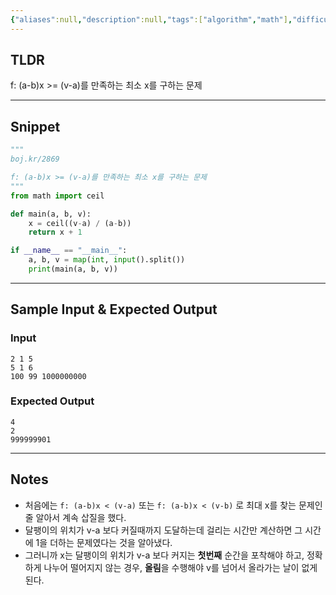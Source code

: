 ```yaml
---
{"aliases":null,"description":null,"tags":["algorithm","math"],"difficulty":2,"status":"풀이완료","links":["http://boj.kr/2869"],"title":"2869 달팽이는 올라가고 싶다","created":"2024-12-24T10:36:58","updated":"2024-12-24T10:43:34","dg-publish":true,"permalink":"/docs/algorithms/2869/","dgPassFrontmatter":true}
---
```



## TLDR

f: (a-b)x >= (v-a)를 만족하는 최소 x를 구하는 문제
<!-- 문제에 대한 간략한 설명 및 풀이 접근 방식 요약 -->

---

## Snippet

```python
"""
boj.kr/2869

f: (a-b)x >= (v-a)를 만족하는 최소 x를 구하는 문제
"""
from math import ceil

def main(a, b, v):
    x = ceil((v-a) / (a-b))
    return x + 1

if __name__ == "__main__":
    a, b, v = map(int, input().split())
    print(main(a, b, v))
```

<!-- 주요 코드 작성 -->

---

## Sample Input & Expected Output

### Input

```
2 1 5
5 1 6
100 99 1000000000
```

### Expected Output

```
4
2
999999901
```

---

## Notes

- 처음에는 `f: (a-b)x < (v-a)` 또는 `f: (a-b)x < (v-b)` 로 최대 x를 찾는 문제인 줄 알아서 계속 삽질을 했다.
- 달팽이의 위치가 v-a 보다 커질때까지 도달하는데 걸리는 시간만 계산하면 그 시간에 1을 더하는 문제였다는 것을 알아냈다.
- 그러니까 x는 달팽이의 위치가 v-a 보다 커지는 **첫번째** 순간을 포착해야 하고, 정확하게 나누어 떨어지지 않는 경우, **올림**을 수행해야 v를 넘어서 올라가는 날이 없게된다.
